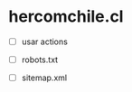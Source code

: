 # hercomchile.cl
- [ ] usar actions
- [ ] robots.txt
- [ ] sitemap.xml


<!-- 
https://github.com/volatil/hercomchile/actions

-> FIGMA
https://www.figma.com/design/GcSfbP4OwuBOciKVgYHkJH/Hercom-Chile?node-id=3-3&t=CYY3hpZbA0Qe8DXa-0
https://www.figma.com/proto/GcSfbP4OwuBOciKVgYHkJH/Hercom-Chile?node-id=3-3&p=f&t=Loy89xcjCqVp2pFu-0&scaling=scale-down&content-scaling=fixed&page-id=3%3A2&starting-point-node-id=3%3A3

-> C:\Windows\System32\drivers\etc\HOSTS
127.0.0.1   moiji.local.cl

C:\xampp\apache\conf\extra\httpd-xampp.conf
<VirtualHost *:80>
	DocumentRoot "C:\xampp\htdocs\moiji"
	ServerName moiji.local.com
	<Directory "C:\xampp\htdocs\moiji">
	</Directory>
</VirtualHost>

en "C:\xampp\apache\conf\httpd.conf" agrega
<Directory "D:/Proyectos/moiji">
    Options Indexes FollowSymLinks
    AllowOverride All
    Require all granted
</Directory>
-->